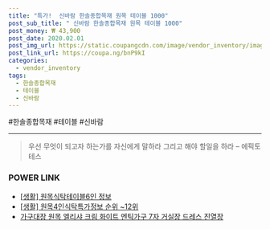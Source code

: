 ```yaml
--- 
title: "특가!  신바람 한솔종합목재 원목 테이블 1000" 
post_sub_title: " 신바람 한솔종합목재 원목 테이블 1000" 
post_money: ₩ 43,900 
post_date: 2020.02.01 
post_img_url: https://static.coupangcdn.com/image/vendor_inventory/images/2017/03/06/11/9/232cdfdc-a46b-4dcf-9006-641950898afc.jpg 
post_link_url: https://coupa.ng/bnP9kI 
categories: 
  - vendor_inventory 
tags: 
  - 한솔종합목재 
  - 테이블 
  - 신바람 
--- 
```

  #한솔종합목재 #테이블 #신바람 
<hr> 

> 우선 무엇이 되고자 하는가를 자신에게 말하라 그리고 해야 할일을 하라 – 에픽토테스 


### POWER LINK

* <a href="https://blog.naver.com/santokki14/221771866455" target="_blank"> [생활] 원목식탁테이블6인 정보 </a>
* <a href="https://blog.naver.com/fasyy4321/221773662232" target="_blank"> [생활] 원목4인식탁특가정보 순위 ~12위</a>
* <a href="https://blog.naver.com/fasyy4321/221789348943" target="_blank">가구대장 원목 엘리샤 크림 화이트 엔틱가구 7자 거실장 드레스 진열장</a>
